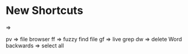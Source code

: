 # New Shortcuts

<leader> => <space>

<leader>pv => file browser
<leader>ff => fuzzy find file
<leader>gf => live grep
dw => delete Word backwards
<C-a> => select all

